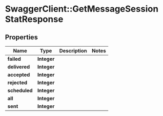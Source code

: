 # SwaggerClient::GetMessageSessionStatResponse

## Properties
Name | Type | Description | Notes
------------ | ------------- | ------------- | -------------
**failed** | **Integer** |  | 
**delivered** | **Integer** |  | 
**accepted** | **Integer** |  | 
**rejected** | **Integer** |  | 
**scheduled** | **Integer** |  | 
**all** | **Integer** |  | 
**sent** | **Integer** |  | 


